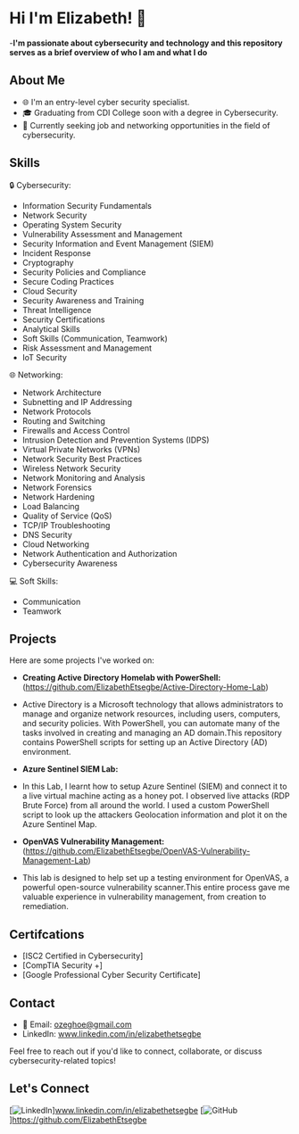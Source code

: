 # Hi I'm Elizabeth! 👋
 
-<b>I'm passionate about cybersecurity and technology and this repository serves as a brief overview of who I am and what I do</b>

## About Me

- 🌐 I'm an entry-level cyber security specialist.
- 🎓 Graduating from CDI College soon with a degree in Cybersecurity.
- 💼 Currently seeking job and networking opportunities in the field of cybersecurity.

## Skills

🔒 Cybersecurity:
- Information Security Fundamentals
- Network Security
- Operating System Security
- Vulnerability Assessment and Management
- Security Information and Event Management (SIEM)
- Incident Response
- Cryptography
- Security Policies and Compliance
- Secure Coding Practices
- Cloud Security
- Security Awareness and Training
- Threat Intelligence
- Security Certifications
- Analytical Skills
- Soft Skills (Communication, Teamwork)
- Risk Assessment and Management
- IoT Security


🌐 Networking:
- Network Architecture
- Subnetting and IP Addressing
- Network Protocols
- Routing and Switching
- Firewalls and Access Control
- Intrusion Detection and Prevention Systems (IDPS)
- Virtual Private Networks (VPNs)
- Network Security Best Practices
- Wireless Network Security
- Network Monitoring and Analysis
- Network Forensics
- Network Hardening
- Load Balancing
- Quality of Service (QoS)
- TCP/IP Troubleshooting
- DNS Security
- Cloud Networking
- Network Authentication and Authorization
- Cybersecurity Awareness

  
💻 Soft Skills:
- Communication
- Teamwork

## Projects

Here are some projects I've worked on:

- **Creating Active Directory Homelab with PowerShell:**(https://github.com/ElizabethEtsegbe/Active-Directory-Home-Lab)
- Active Directory is a Microsoft technology that allows administrators to manage and organize network resources, including users, computers, and security policies. With PowerShell, you can automate many of the tasks involved in creating and managing an AD domain.This repository contains PowerShell scripts for setting up an Active Directory (AD) environment.


- **Azure Sentinel SIEM Lab:**
- In this Lab, I learnt how to setup Azure Sentinel (SIEM) and connect it to a live virtual machine acting as a honey pot. I observed live attacks (RDP Brute Force) from all around the world. I used a custom PowerShell script to look up the attackers Geolocation information and plot it on the Azure Sentinel Map.

  
-  **OpenVAS Vulnerability Management:**
  (https://github.com/ElizabethEtsegbe/OpenVAS-Vulnerability-Management-Lab)
- This lab is designed to help set up a testing environment for OpenVAS, a powerful open-source vulnerability scanner.This entire process gave me valuable experience in vulnerability management, from creation to remediation.

<h2>Certifcations</h2>

- [ISC2 Certified in Cybersecurity]
- [CompTIA Security +]
- [Google Professional Cyber Security Certificate]

## Contact

- 📧 Email: ozeghoe@gmail.com
- LinkedIn: www.linkedin.com/in/elizabethetsegbe

Feel free to reach out if you'd like to connect, collaborate, or discuss cybersecurity-related topics!

## Let's Connect

[![LinkedIn](https://img.shields.io/badge/-LinkedIn-blue?style=flat&logo=linkedin)]www.linkedin.com/in/elizabethetsegbe
[![GitHub](https://img.shields.io/badge/-GitHub-black?style=flat&logo=github)]https://github.com/ElizabethEtsegbe

<!---
CyberBerrywhiz/CyberBerrywhiz is a ✨ special ✨ repository because its `README.md` (this file) appears on your GitHub profile.
You can click the Preview link to take a look at your changes.
--->


